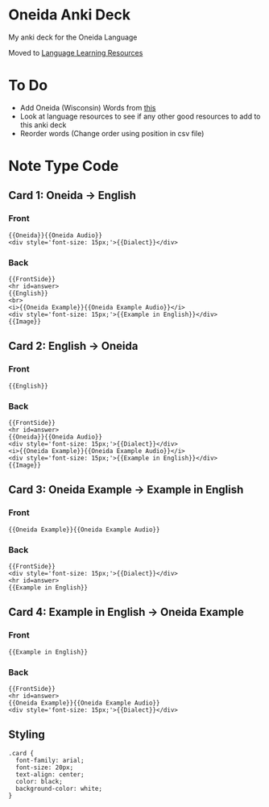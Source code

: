# Oneida Anki Deck
My anki deck for the Oneida Language

Moved to [Language Learning Resources](https://github.com/cutthroat78/Language-Learning-Resources)

# To Do
- Add Oneida (Wisconsin) Words from [this](https://www.uwgb.edu/dictionary/)
- Look at language resources to see if any other good resources to add to this anki deck
- Reorder words (Change order using position in csv file)
# Note Type Code
## Card 1: Oneida -> English
### Front
```
{{Oneida}}{{Oneida Audio}}
<div style='font-size: 15px;'>{{Dialect}}</div>
```
### Back
```
{{FrontSide}}
<hr id=answer>
{{English}}
<br>
<i>{{Oneida Example}}{{Oneida Example Audio}}</i>
<div style='font-size: 15px;'>{{Example in English}}</div>
{{Image}}
```
## Card 2: English -> Oneida
### Front
```
{{English}}
```
### Back
```
{{FrontSide}}
<hr id=answer>
{{Oneida}}{{Oneida Audio}}
<div style='font-size: 15px;'>{{Dialect}}</div>
<i>{{Oneida Example}}{{Oneida Example Audio}}</i>
<div style='font-size: 15px;'>{{Example in English}}</div>
{{Image}}
```
## Card 3: Oneida Example -> Example in English
### Front
```
{{Oneida Example}}{{Oneida Example Audio}}
```
### Back
```
{{FrontSide}}
<div style='font-size: 15px;'>{{Dialect}}</div>
<hr id=answer>
{{Example in English}}
```
## Card 4: Example in English -> Oneida Example
### Front
```
{{Example in English}}
```
### Back
```
{{FrontSide}}
<hr id=answer>
{{Oneida Example}}{{Oneida Example Audio}}
<div style='font-size: 15px;'>{{Dialect}}</div>
```
## Styling
```
.card {
  font-family: arial;
  font-size: 20px;
  text-align: center;
  color: black;
  background-color: white;
}
```
